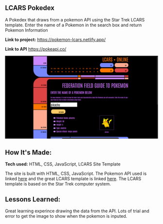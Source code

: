 ## LCARS Pokedex

A Pokedex that draws from a pokemon API using the Star Trek LCARS template. Enter the name of a Pokemon in the search box and return Pokemon Information 

**Link to project:** https://pokemon-lcars.netlify.app/

**Link to API** https://pokeapi.co/

![alt tag](LCARSscreenshot.PNG)

## How It's Made:

**Tech used:** HTML, CSS, JavaScript, LCARS Site Template 

The site is built with HTML, CSS, JavaScript. The Pokemon API used is linked [here](https://pokeapi.co/) and the great LCARS template is linked [here](https://www.thelcars.com/). The LCARS template is based on the Star Trek computer system.


## Lessons Learned:

Great learning experince drawing the data from the API. Lots of trial and error to get the image to show when the pokemon is inputed.


